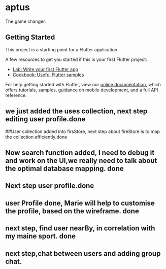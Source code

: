# aptus

The game changer.

## Getting Started

This project is a starting point for a Flutter application.

A few resources to get you started if this is your first Flutter project:

- [Lab: Write your first Flutter app](https://flutter.dev/docs/get-started/codelab)
- [Cookbook: Useful Flutter samples](https://flutter.dev/docs/cookbook)

For help getting started with Flutter, view our
[online documentation](https://flutter.dev/docs), which offers tutorials,
samples, guidance on mobile development, and a full API reference.
## we just added the uses collection, next step editing user profile.done

##User collection added into firsStore, next step about fireStore is to map the collection efficiently.done

## Now search function added, I need to debug it and work on the UI,we really need to talk about the optimal database mapping. done

## Next step user profile.done 

## user Profile done, Marie will help to customise the profile, based on the wireframe. done 

## next step, find user nearBy, in correlation with my maine sport. done

## next step,chat between users and adding group chat.




